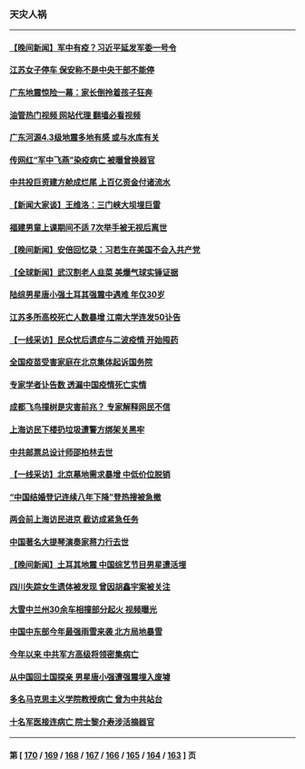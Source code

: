 ### 天灾人祸
---
#### [【晚间新闻】军中有疫？习近平延发军委一号令](../../pages/ncid280/n13927601.md?02120845) 
#### [江苏女子停车 保安称不是中央干部不能停](../../pages/ncid280/n13927527.md?02120845) 
#### [广东地震惊险一幕：家长倒拎着孩子狂奔](../../pages/ncid280/n13927511.md?02120845) 
#### [油管热门视频 网站代理 翻墙必看视频](http://138.2.39.72:81/youtube.html?epic-marker?02120845)
#### [广东河源4.3级地震多地有感 或与水库有关](../../pages/ncid280/n13927409.md?02120845) 
#### [传网红“军中飞燕”染疫病亡 被曝曾换器官](../../pages/ncid280/n13927460.md?02120845) 
#### [中共投巨资建方舱成烂尾 上百亿资金付诸流水](../../pages/ncid280/n13927250.md?02120845) 
#### [【新闻大家谈】王维洛：三门峡大坝埋巨雷](../../pages/ncid280/n13927174.md?02120845) 
#### [福建男童上课期间不适 7次举手被无视后离世](../../pages/ncid280/n13927029.md?02120845) 
#### [【晚间新闻】安倍回忆录：习若生在美国不会入共产党](../../pages/ncid280/n13926979.md?02120845) 
#### [【全球新闻】武汉割老人韭菜 美爆气球实锤证据](../../pages/ncid280/n13926980.md?02120845) 
#### [陆综男星唐小强土耳其强震中遇难 年仅30岁](../../pages/ncid280/n13926612.md?02120845) 
#### [江苏多所高校死亡人数暴增 江南大学连发50讣告](../../pages/ncid280/n13926535.md?02120845) 
#### [【一线采访】民众忧后遗症与二波疫情 开始囤药](../../pages/ncid280/n13926211.md?02120845) 
#### [全国疫苗受害家庭在北京集体起诉国务院](../../pages/ncid280/n13926114.md?02120845) 
#### [专家学者讣告数 透漏中国疫情死亡实情](../../pages/ncid280/n13925712.md?02120845) 
#### [成都飞鸟撞树是灾害前兆？ 专家解释网民不信](../../pages/ncid280/n13925862.md?02120845) 
#### [上海访民下楼扔垃圾遭警方绑架关黑牢](../../pages/ncid280/n13925952.md?02120845) 
#### [中共邮票总设计师邵柏林去世](../../pages/ncid280/n13925804.md?02120845) 
#### [【一线采访】北京墓地需求暴增 中低价位脱销](../../pages/ncid280/n13925419.md?02120845) 
#### [“中国结婚登记连续八年下降”登热搜被急撤](../../pages/ncid280/n13925337.md?02120845) 
#### [两会前上海访民进京 截访成紧急任务](../../pages/ncid280/n13925365.md?02120845) 
#### [中国著名大提琴演奏家蒋力行去世](../../pages/ncid280/n13925415.md?02120845) 
#### [【晚间新闻】土耳其地震 中国综艺节目男星遭活埋](../../pages/ncid280/n13925370.md?02120845) 
#### [四川失踪女生遗体被发现 曾因胡鑫宇案被关注](../../pages/ncid280/n13925036.md?02120845) 
#### [大雪中兰州30余车相撞部分起火 视频曝光](../../pages/ncid280/n13925010.md?02120845) 
#### [中国中东部今年最强雨雪来袭 北方局地暴雪](../../pages/ncid280/n13925005.md?02120845) 
#### [今年以来 中共军方高级将领密集病亡](../../pages/ncid280/n13924862.md?02120845) 
#### [从中国回土国探亲 男星唐小强遭强震埋入废墟](../../pages/ncid280/n13924832.md?02120845) 
#### [多名马克思主义学院教授病亡 曾为中共站台](../../pages/ncid280/n13924817.md?02120845) 
#### [十名军医接连病亡 院士黎介寿涉活摘器官](../../pages/ncid280/n13924785.md?02120845) 

---
#### 第 [ [170](./170.md?02120845) / [169](./169.md?02120845) / [168](./168.md?02120845) / [167](./167.md?02120845) / [166](./166.md?02120845) / [165](./165.md?02120845) / [164](./164.md?02120845) / [163](./163.md?02120845) ] 页
